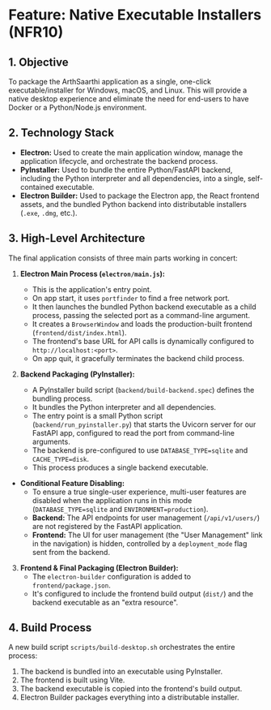 # Feature: Native Executable Installers (NFR10)

## 1. Objective

To package the ArthSaarthi application as a single, one-click executable/installer for Windows, macOS, and Linux. This will provide a native desktop experience and eliminate the need for end-users to have Docker or a Python/Node.js environment.

## 2. Technology Stack

*   **Electron:** Used to create the main application window, manage the application lifecycle, and orchestrate the backend process.
*   **PyInstaller:** Used to bundle the entire Python/FastAPI backend, including the Python interpreter and all dependencies, into a single, self-contained executable.
*   **Electron Builder:** Used to package the Electron app, the React frontend assets, and the bundled Python backend into distributable installers (`.exe`, `.dmg`, etc.).

## 3. High-Level Architecture

The final application consists of three main parts working in concert:

1.  **Electron Main Process (`electron/main.js`):**
    *   This is the application's entry point.
    *   On app start, it uses `portfinder` to find a free network port.
    *   It then launches the bundled Python backend executable as a child process, passing the selected port as a command-line argument.
    *   It creates a `BrowserWindow` and loads the production-built frontend (`frontend/dist/index.html`).
    *   The frontend's base URL for API calls is dynamically configured to `http://localhost:<port>`.
    *   On app quit, it gracefully terminates the backend child process.

2.  **Backend Packaging (PyInstaller):**
    *   A PyInstaller build script (`backend/build-backend.spec`) defines the bundling process.
    *   It bundles the Python interpreter and all dependencies.
    *   The entry point is a small Python script (`backend/run_pyinstaller.py`) that starts the Uvicorn server for our FastAPI app, configured to read the port from command-line arguments.
    *   The backend is pre-configured to use `DATABASE_TYPE=sqlite` and `CACHE_TYPE=disk`.
    *   This process produces a single backend executable.

*   **Conditional Feature Disabling:**
    *   To ensure a true single-user experience, multi-user features are disabled when the application runs in this mode (`DATABASE_TYPE=sqlite` and `ENVIRONMENT=production`).
    *   **Backend:** The API endpoints for user management (`/api/v1/users/`) are not registered by the FastAPI application.
    *   **Frontend:** The UI for user management (the "User Management" link in the navigation) is hidden, controlled by a `deployment_mode` flag sent from the backend.

3.  **Frontend & Final Packaging (Electron Builder):**
    *   The `electron-builder` configuration is added to `frontend/package.json`.
    *   It's configured to include the frontend build output (`dist/`) and the backend executable as an "extra resource".

## 4. Build Process

A new build script `scripts/build-desktop.sh` orchestrates the entire process:
1.  The backend is bundled into an executable using PyInstaller.
2.  The frontend is built using Vite.
3.  The backend executable is copied into the frontend's build output.
4.  Electron Builder packages everything into a distributable installer.

